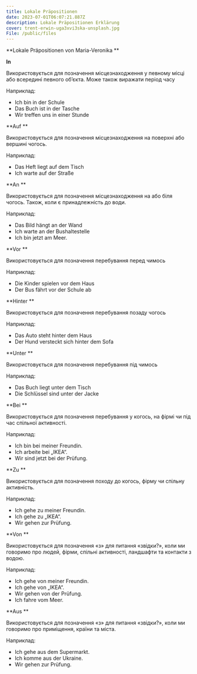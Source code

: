 ```yaml
---
title: Lokale Präpositionen
date: 2023-07-01T06:07:21.887Z
description: Lokale Präpositionen Erklärung
cover: trent-erwin-uga3xvi3ska-unsplash.jpg
File: /public/files
---
```

**Lokale Präpositionen von Maria-Veronika**

**In**

Використовується для позначення місцезнаходження у певному місці або всередині певного об’єкта. Може також виражати період часу

Наприклад:

- Ich bin in der Schule
- Das Buch ist in der Tasche
- Wir treffen uns in einer Stunde

**Auf**

Використовується для позначення місцезнаходження на поверхні або вершині чогось.

Наприклад:

- Das Heft liegt auf dem Tisch
- Ich warte auf der Straße

**An**

Використовується для позначення місцезнаходження на або біля чогось. Також, коли є принадлежність до води. 

Наприклад:

- Das Bild hängt an der Wand
- Ich warte an der Bushaltestelle
- Ich bin jetzt am Meer.

**Vor**

Використовується для позначення перебування перед чимось

Наприклад:

- Die Kinder spielen vor dem Haus
- Der Bus fährt vor der Schule ab

**Hinter**

Використовується для позначення перебування позаду чогось

Наприклад:

- Das Auto steht hinter dem Haus
- Der Hund versteckt sich hinter dem Sofa

**Unter**

Використовується для позначення перебування під чимось

Наприклад:

- Das Buch liegt unter dem Tisch 
- Die Schlüssel sind unter der Jacke

**Bei**

Використовується для позначення перебування у когось, на фірмі чи під час спільної активності.

Наприклад:

- Ich bin bei meiner Freundin.
- Ich arbeite bei „IKEA“.
- Wir sind jetzt bei der Prüfung.

**Zu**

Використовується для позначення походу до когось, фірму чи спільну активність.

Наприклад:

- Ich gehe zu meiner Freundin.
- Ich gehe zu „IKEA“.
- Wir gehen zur Prüfung.

**Von**

Використовується для позначення «з» для питання «звідки?», коли ми говоримо про людей, фірми, спільні активності, ландшафти та контакти з водою.

Наприклад:

- Ich gehe von meiner Freundin.
- Ich gehe von „IKEA“.
- Wir gehen von der Prüfung.
- Ich fahre vom Meer.

**Aus**

Використовується для позначення «з» для питання «звідки?», коли ми говоримо про приміщення, країни та міста.

Наприклад:

- Ich gehe aus dem Supermarkt.
- Ich komme aus der Ukraine.
- Wir gehen zur Prüfung.

